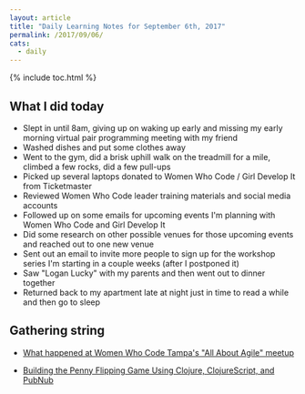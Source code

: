 ```yaml
---
layout: article
title: "Daily Learning Notes for September 6th, 2017"
permalink: /2017/09/06/
cats:
  - daily
---
```


{% include toc.html %}

## What I did today

  - Slept in until 8am, giving up on waking up early and missing my early morning virtual pair programming meeting with my friend
  - Washed dishes and put some clothes away
  - Went to the gym, did a brisk uphill walk on the treadmill for a mile, climbed a few rocks, did a few pull-ups
  - Picked up several laptops donated to Women Who Code / Girl Develop It from Ticketmaster
  - Reviewed Women Who Code leader training materials and social media accounts
  - Followed up on some emails for upcoming events I'm planning with Women Who Code and Girl Develop It
  - Did some research on other possible venues for those upcoming events and reached out to one new venue
  - Sent out an email to invite more people to sign up for the workshop series I'm starting in a couple weeks (after I postponed it)
  - Saw "Logan Lucky" with my parents and then went out to dinner together
  - Returned back to my apartment late at night just in time to read a while and then go to sleep


## Gathering string

  - [What happened at Women Who Code Tampa's "All About Agile" meetup](http://www.globalnerdy.com/2017/08/31/happened-women-code-tampas-agile-meetup/)

  - [Building the Penny Flipping Game Using Clojure, ClojureScript, and PubNub](http://www.agilityfeat.com/blog/2015/06/real-time-game-using-pubnub)
